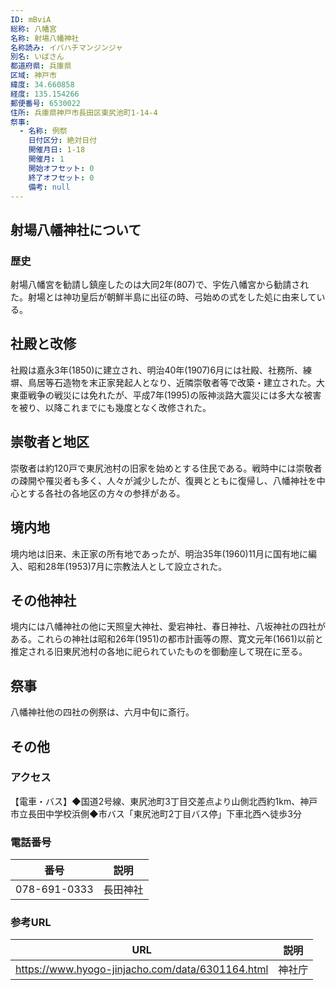 ```yaml
---
ID: mBviA
総称: 八幡宮
名称: 射場八幡神社
名称読み: イバハチマンジンジャ
別名: いばさん
都道府県: 兵庫県
区域: 神戸市
緯度: 34.660858
経度: 135.154266
郵便番号: 6530022
住所: 兵庫県神戸市長田区東尻池町1-14-4
祭事:
  - 名称: 例祭
    日付区分: 絶対日付
    開催月日: 1-18
    開催月: 1
    開始オフセット: 0
    終了オフセット: 0
    備考: null
---
```


## 射場八幡神社について

### 歴史

射場八幡宮を勧請し鎮座したのは大同2年(807)で、宇佐八幡宮から勧請された。射場とは神功皇后が朝鮮半島に出征の時、弓始めの式をした処に由来している。

## 社殿と改修

社殿は嘉永3年(1850)に建立され、明治40年(1907)6月には社殿、社務所、練塀、鳥居等石造物を末正家発起人となり、近隣崇敬者等で改築・建立された。大東亜戦争の戦災には免れたが、平成7年(1995)の阪神淡路大震災には多大な被害を被り、以降これまでにも幾度となく改修された。

## 崇敬者と地区

崇敬者は約120戸で東尻池村の旧家を始めとする住民である。戦時中には崇敬者の疎開や罹災者も多く、人々が減少したが、復興とともに復帰し、八幡神社を中心とする各社の各地区の方々の参拝がある。

## 境内地

境内地は旧来、未正家の所有地であったが、明治35年(1960)11月に国有地に編入、昭和28年(1953)7月に宗教法人として設立された。

## その他神社

境内には八幡神社の他に天照皇大神社、愛宕神社、春日神社、八坂神社の四社がある。これらの神社は昭和26年(1951)の都市計画等の際、寛文元年(1661)以前と推定される旧東尻池村の各地に祀られていたものを御動座して現在に至る。

## 祭事

八幡神社他の四社の例祭は、六月中旬に斎行。

## その他

### アクセス

【電車・バス】◆国道2号線、東尻池町3丁目交差点より山側北西約1km、神戸市立長田中学校浜側◆市バス「東尻池町2丁目バス停」下車北西へ徒歩3分

### 電話番号

| 番号         | 説明     |
| ------------ | -------- |
| 078-691-0333 | 長田神社 |

### 参考URL

| URL                                              | 説明   |
| ------------------------------------------------ | ------ |
| https://www.hyogo-jinjacho.com/data/6301164.html | 神社庁 |
